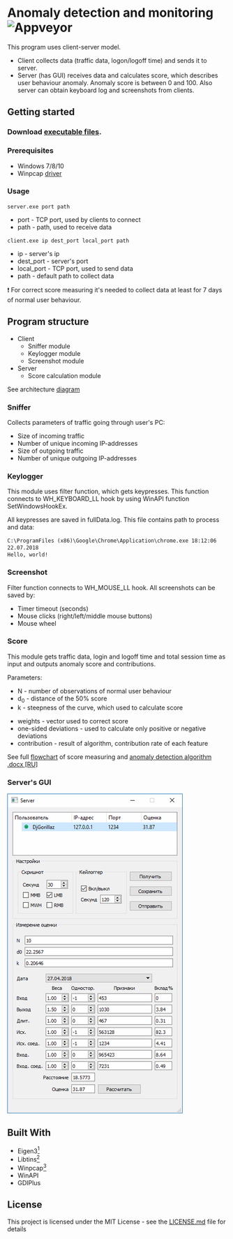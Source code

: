 # Anomaly detection and monitoring ![Appveyor](https://ci.appveyor.com/api/projects/status/github/djgorillaz/anomaly-detection-and-monitoring?branch=develop&svg=true)

This program uses client-server model.

* Client collects data (traffic data, logon/logoff time) and sends it to server.
* Server (has GUI) receives data and calculates score, which describes user behaviour anomaly.   Anomaly score is between 0 and 100. Also server can obtain keyboard log and screenshots from clients.

## Getting started

### Download [**executable files**](https://github.com/DjGorillaz/anomaly-detection-and-monitoring/releases/latest).

### Prerequisites
- Windows 7/8/10
- Winpcap [driver](https://www.winpcap.org/install/)

### Usage
    server.exe port path
- port - TCP port, used by clients to connect
- path - path, used to receive data
>
    client.exe ip dest_port local_port path
- ip - server's ip
- dest_port - server's port
- local_port - TCP port, used to send data
- path - default path to collect data

:exclamation: For correct score measuring it's needed to collect data at least for 7 days of normal user behaviour.

## Program structure

- Client
    - Sniffer module
    - Keylogger module
    - Screenshot module
- Server
    - Score calculation module

See architecture [diagram](/img/architecture.png)

### Sniffer

Collects parameters of traffic going through user's PC:
- Size of incoming traffic
- Number of unique incoming IP-addresses
- Size of outgoing traffic
- Number of unique outgoing IP-addresses

### Keylogger

This module uses filter function, which gets keypresses. This function connects to WH_KEYBOARD_LL hook by using WinAPI function SetWindowsHookEx.

All keypresses are saved in fullData.log. This file contains path to process and data:

    C:\ProgramFiles (x86)\Google\Chrome\Application\chrome.exe 18:12:06 22.07.2018
    Hello, world! 

### Screenshot

Filter function connects to WH_MOUSE_LL hook. All screenshots can be saved by:
- Timer timeout (seconds)
- Mouse clicks (right/left/middle mouse buttons)
- Mouse wheel

### Score

This module gets traffic data, login and logoff time and total session time as input and outputs anomaly score and contributions.

Parameters:
- N - number of observations of normal user behaviour
- d<sub>0</sub> - distance of the 50% score
- k - steepness of the curve, which used to calculate score
* weights - vector used to correct score
* one-sided deviations - used to calculate only positive or negative deviations
* contribution - result of algorithm, contribution rate of each feature

See full [flowchart](/img/flowchart.png) of score measuring
and [anomaly detection algorithm .docx [RU]](/docs/anomaly-detection-algorithm.docx)

### Server's GUI

![Server GUI](/img/server-gui.png)

## Built With
- Eigen3[<sup>1</sup>]
- Libtins[<sup>2</sup>]
- Winpcap[<sup>3</sup>]
- WinAPI
- GDIPlus

[<sup>1</sup>]: http://eigen.tuxfamily.org/index.php?title=Main_Page
[<sup>2</sup>]: http://libtins.github.io/
[<sup>3</sup>]: https://www.winpcap.org/devel.htm

## License
This project is licensed under the MIT License - see the [LICENSE.md](/LICENSE) file for details